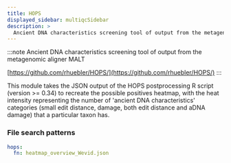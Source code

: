 ```yaml
---
title: HOPS
displayed_sidebar: multiqcSidebar
description: >
  Ancient DNA characteristics screening tool of output from the metagenomic aligner MALT
---
```


<!--
~~~~~ DO NOT EDIT ~~~~~
This file is autogenerated from the MultiQC module python docstring.
Do not edit the markdown, it will be overwritten.

File path for the source of this content: multiqc/modules/hops/hops.py
~~~~~~~~~~~~~~~~~~~~~~~
-->

:::note
Ancient DNA characteristics screening tool of output from the metagenomic aligner MALT

[https://github.com/rhuebler/HOPS/](https://github.com/rhuebler/HOPS/)
:::

This module takes the JSON output of the HOPS postprocessing R script (version >= 0.34) to recreate the
possible positives heatmap, with the heat intensity representing the number of 'ancient DNA characteristics'
categories (small edit distance, damage, both edit distance and aDNA damage) that a particular taxon has.

### File search patterns

```yaml
hops:
  fn: heatmap_overview_Wevid.json
```
